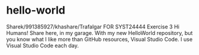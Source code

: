 # hello-world
Sharek/991385927/khashare/Trafalgar FOR SYST24444 Exercise 3
Hi Humans!
Share here, in my garage. With my new HelloWorld repository, but
you know what I like more than GitHub resources, Visual Studio Code.
I use Visual Studio Code each day.
